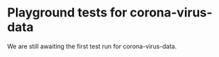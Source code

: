 # Playground tests for corona-virus-data
We are still awaiting the first test run for corona-virus-data.
